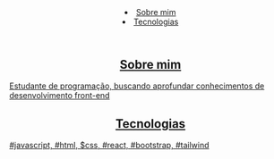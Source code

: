 <header>
  <nav>
    <li><a href="#about_me">Sobre mim</li>
    <li><a href="#tecnologies">Tecnologias</li>
  </nav>
  
</header>
<aside>
  <h2 id="about_me" style="text-align: center;">Sobre mim</h2>
  <p> Estudante de programação, buscando aprofundar conhecimentos de desenvolvimento front-end </p>
</aside>
<aside>
  <h2 id="tecnologies"  style="text-align: center;">Tecnologias</h2>
  <p> #javascript, #html, $css, #react, #bootstrap, #tailwind </p>
</aside>

